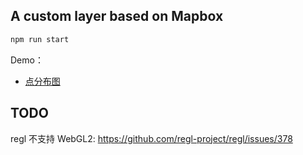 ## A custom layer based on Mapbox

```bash
npm run start
```

Demo：
* [点分布图](https://xiaoiver.github.io/mapbox/PointCloudLayer.html)

## TODO

regl 不支持 WebGL2: https://github.com/regl-project/regl/issues/378
